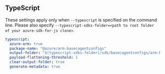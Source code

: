 ## TypeScript

These settings apply only when `--typescript` is specified on the command line.
Please also specify `--typescript-sdks-folder=<path to root folder of your azure-sdk-for-js clone>`.

``` yaml $(typescript)
typescript:
  azure-arm: true
  package-name: "@azure/arm-basecagentconfigs"
  output-folder: "$(typescript-sdks-folder)/sdk/basecagentconfigs/arm-basecagentconfigs"
  payload-flattening-threshold: 1
  clear-output-folder: true
  generate-metadata: true
```
